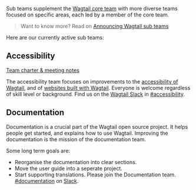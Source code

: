 Sub teams supplement the [Wagtail core team](https://github.com/wagtail/wagtail/wiki/Wagtail-core-team) with more diverse teams focused on specific areas, each led by a member of the core team.

> Want to know more? Read on [Announcing Wagtail sub teams](https://wagtail.io/blog/announcing-wagtail-sub-teams/)

Here are our currently active sub teams:

## Accessibility

[Team charter & meeting notes](https://github.com/wagtail/wagtail/wiki/Accessibility-team)

The accessibility team focuses on improvements to the [accessibility of Wagtail](https://docs.wagtail.io/en/stable/contributing/developing.html#accessibility-targets), and of [websites built with Wagtail](https://docs.wagtail.io/en/latest/advanced_topics/accessibility_considerations.html). Everyone is welcome regardless of skill level or background. Find us on the [Wagtail Slack](https://github.com/wagtail/wagtail/wiki/Slack) in [#accessibility](https://app.slack.com/client/T0K33F93J/CB7L6L5S6).

## Documentation

Documentation is a crucial part of the Wagtail open source project. It helps people get started, and explains how to use Wagtail. Improving the documentation is the mission of the documentation team.

Some long term goals are:

- Reorganise the documentation into clear sections.
- Move the user guide into a seperate project.
- Start supporting translations.
Please join the Documentation team. [#documentation](https://app.slack.com/client/T0K33F93J/C0152QK6PC6) on [Slack](https://github.com/wagtail/wagtail/wiki/Slack).
